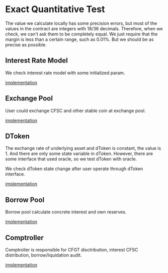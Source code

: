 # Exact Quantitative Test

The value we calculate locally has some precision errors, but most of the values in the contract are integers with 18/36
decimals. Therefore, when we check, we can't ask them to be completely equal. We just require that the margin is less
than a certain range, such as 0.01%. But we should be as precise as possible.

## Interest Rate Model

We check interest rate model with some initialized param.

[implementation](../integration-test-quantify/method/interest-rate-model.js)

## Exchange Pool

User could exchange CFSC and other stable coin at exchange pool.

[implementation](../integration-test-quantify/method/exchange-pool.js)

## DToken

The exchange rate of underlying asset and dToken is constant, the value is 1. And there are only some state variable in
dToken. However, there are some interface that used oracle, so we test dToken with oracle.

We check dToken state change after user operate through dToken interface.

[implementation](../integration-test-quantify/method/dToken.js)

## Borrow Pool

Borrow pool calculate concrete interest and own reserves.

[implementation](../integration-test-quantify/method/borrow-pool.js)

## Comptroller

Comptroller is responsible for CFGT disctribution, interest CFSC distribution, borrow/liquidation audit.

[implementation](../integration-test-quantify/method/comptroller.js)